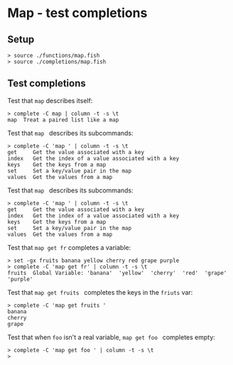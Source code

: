 # Map - test completions

## Setup

    > source ./functions/map.fish
    > source ./completions/map.fish

## Test completions

Test that `map` describes itself:

    > complete -C map | column -t -s \t
    map  Treat a paired list like a map

Test that `map ` describes its subcommands:

    > complete -C 'map ' | column -t -s \t
    get     Get the value associated with a key
    index   Get the index of a value associated with a key
    keys    Get the keys from a map
    set     Set a key/value pair in the map
    values  Get the values from a map

Test that `map ` describes its subcommands:

    > complete -C 'map ' | column -t -s \t
    get     Get the value associated with a key
    index   Get the index of a value associated with a key
    keys    Get the keys from a map
    set     Set a key/value pair in the map
    values  Get the values from a map

Test that `map get fr` completes a variable:

    > set -gx fruits banana yellow cherry red grape purple
    > complete -C 'map get fr' | column -t -s \t
    fruits  Global Variable: 'banana'  'yellow'  'cherry'  'red'  'grape'  'purple'

Test that `map get fruits ` completes the keys in the `friuts` var:

    > complete -C 'map get fruits '
    banana
    cherry
    grape

Test that when `foo` isn't a real variable, `map get foo ` completes empty:

    > complete -C 'map get foo ' | column -t -s \t
    >
